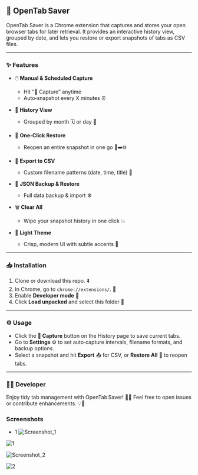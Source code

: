 ## 🚀 OpenTab Saver

OpenTab Saver is a Chrome extension that captures and stores your open browser tabs for later retrieval.
It provides an interactive history view, grouped by date, and lets you restore or export snapshots of tabs as CSV files.

---

### ✨ Features

* 🖱️ **Manual & Scheduled Capture**

  * Hit “📸 Capture” anytime
  * Auto‑snapshot every X minutes ⏰
* 📅 **History View**

  * Grouped by month 🗓️ or day 📆
* 🔄 **One‑Click Restore**

  * Reopen an entire snapshot in one go 🚪➡️🌐
* 💾 **Export to CSV**

  * Custom filename patterns (date, time, title) 📝
* 🔄 **JSON Backup & Restore**

  * Full data backup & import ⚙️
* 🗑️ **Clear All**

  * Wipe your snapshot history in one click 💥
* 🎨 **Light Theme**

  * Crisp, modern UI with subtle accents 🌟

---

### 📥 Installation

1. Clone or download this repo. ⬇️
2. In Chrome, go to `chrome://extensions/`. 🔧
3. Enable **Developer mode** 🔨
4. Click **Load unpacked** and select this folder 📂

---

### ⚙️ Usage

* Click the **📸 Capture** button on the History page to save current tabs.
* Go to **Settings** ⚙️ to set auto‑capture intervals, filename formats, and backup options.
* Select a snapshot and hit **Export** 📤 for CSV, or **Restore All** 🔄 to reopen tabs.

---

### 👩‍💻 Developer

Enjoy tidy tab management with OpenTab Saver! 🙌🐙 Feel free to open issues or contribute enhancements. 💡🚧

### Screenshots
* 1
![Screenshot_1](https://github.com/user-attachments/assets/3bd4192d-f514-4bd7-a59f-c9d9438a348a)

![1](https://github.com/user-attachments/assets/7958fead-0768-4d81-81dc-4164370c01f3)

![Screenshot_2](https://github.com/user-attachments/assets/cd58c704-2abf-4a88-b3c7-1cfa40d344bb)

![2](https://github.com/user-attachments/assets/e8c36953-0eb0-486f-a0e4-c5d21dcd4060)
